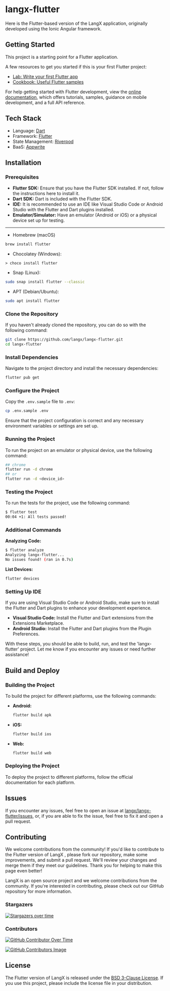 # langx-flutter

Here is the Flutter-based version of the LangX application, originally developed using the Ionic Angular framework.

## Getting Started

This project is a starting point for a Flutter application.

A few resources to get you started if this is your first Flutter project:

- [Lab: Write your first Flutter app](https://docs.flutter.dev/get-started/codelab)
- [Cookbook: Useful Flutter samples](https://docs.flutter.dev/cookbook)

For help getting started with Flutter development, view the
[online documentation](https://docs.flutter.dev/), which offers tutorials,
samples, guidance on mobile development, and a full API reference.

## Tech Stack

- Language: [Dart](https://dart.dev/)
- Framework: [Flutter](https://flutter.dev/)
- State Management: [Riverpod](https://riverpod.dev/)
- BaaS: [Appwrite](https://appwrite.io/)

## Installation

### Prerequisites

- **Flutter SDK:** Ensure that you have the Flutter SDK installed. If not, follow the instructions here to install it.
- **Dart SDK:** Dart is included with the Flutter SDK.
- **IDE:** It is recommended to use an IDE like Visual Studio Code or Android Studio with the Flutter and Dart plugins installed.
- **Emulator/Simulator:** Have an emulator (Android or iOS) or a physical device set up for testing.

---

- Homebrew (macOS)

```sh
brew install flutter
```

- Chocolatey (Windows):

```choco
> choco install flutter
```

- Snap (Linux):

```sh
sudo snap install flutter --classic
```

- APT (Debian/Ubuntu):

```sh
sudo apt install flutter
```

### Clone the Repository

If you haven't already cloned the repository, you can do so with the following command:

```bash
git clone https://github.com/langx/langx-flutter.git
cd langx-flutter
```

### Install Dependencies

Navigate to the project directory and install the necessary dependencies:

```bash
flutter pub get
```

### Configure the Project

Copy the `.env.sample` file to `.env`:

```bash
cp .env.sample .env
```

Ensure that the project configuration is correct and any necessary environment variables or settings are set up.

### Running the Project

To run the project on an emulator or physical device, use the following command:

```bash
## chrome
flutter run -d chrome
## or
flutter run -d <device_id>
```

### Testing the Project

To run the tests for the project, use the following command:

```bash
$ flutter test
00:04 +1: All tests passed!
```

### Additional Commands

**Analyzing Code:**

```sh
$ flutter analyze
Analyzing langx-flutter...
No issues found! (ran in 0.7s)
```

**List Devices:**

```sh
flutter devices
```

### Setting Up IDE

If you are using Visual Studio Code or Android Studio, make sure to install the Flutter and Dart plugins to enhance your development experience.

- **Visual Studio Code:** Install the Flutter and Dart extensions from the Extensions Marketplace.
- **Android Studio:** Install the Flutter and Dart plugins from the Plugin Preferences.

With these steps, you should be able to build, run, and test the 'langx-flutter' project. Let me know if you encounter any issues or need further assistance!

## Build and Deploy

### Building the Project

To build the project for different platforms, use the following commands:

- **Android:**

  ```bash
  flutter build apk
  ```

- **iOS:**

  ```bash
  flutter build ios
  ```

- **Web:**

  ```bash
  flutter build web
  ```

### Deploying the Project

To deploy the project to different platforms, follow the official documentation for each platform.

## Issues

If you encounter any issues, feel free to open an issue at [langx/langx-flutter/issues](https://github.com/langx/langx-flutter/issues), or, if you are able to fix the issue, feel free to fix it and open a pull request.

## Contributing

We welcome contributions from the community! If you'd like to contribute to the Flutter version of LangX , please fork our repository, make some improvements, and submit a pull request. We'll review your changes and merge them if they meet our guidelines. Thank you for helping to make this page even better!

LangX is an open source project and we welcome contributions from the community. If you're interested in contributing, please check out our GitHub repository for more information.

### Stargazers

[![Stargazers over time](https://starchart.cc/langx/langx-flutter.svg?variant=adaptive)](https://starchart.cc/langx/langx-flutter)

### Contributors

[![GitHub Contributor Over Time](https://contributor-overtime-api.git-contributor.com/contributors-svg?chart=contributorOverTime&repo=langx/langx-flutter)](https://git-contributor.com?chart=contributorOverTime&repo=langx/langx-flutter)

[![GitHub Contributors Image](https://contrib.rocks/image?repo=langx/langx-flutter)](https://github.com/langx/langx-flutter/graphs/contributors)

## License

The Flutter version of LangX is released under the [BSD 3-Clause License](./LICENSE). If you use this project, please include the license file in your distribution.